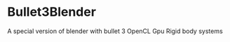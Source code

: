 Bullet3Blender
==============

A special version of blender with bullet 3 OpenCL Gpu Rigid body systems
